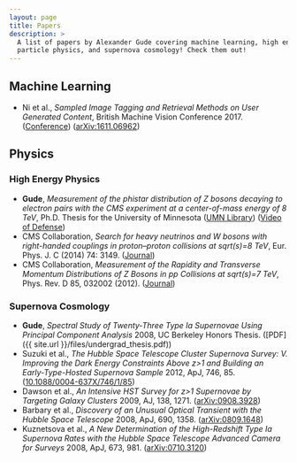 ```yaml
---
layout: page
title: Papers
description: >
  A list of papers by Alexander Gude covering machine learning, high energy
  particle physics, and supernova cosmology! Check them out!
---
```


## Machine Learning

- Ni et al., *Sampled Image Tagging and Retrieval Methods on User Generated
  Content*, British Machine Vision Conference 2017.
  ([Conference](https://www.dropbox.com/s/q2bquqawpg8htgc/0956.pdf?dl=1A))
  ([arXiv:1611.06962](https://arxiv.org/abs/1611.06962))

## Physics

### High Energy Physics

- **Gude**, *Measurement of the phistar distribution of Z bosons decaying to
  electron pairs with the CMS experiment at a center-of-mass energy of 8 TeV*,
  Ph.D. Thesis for the University of Minnesota ([UMN
  Library](http://hdl.handle.net/11299/175445)) ([Video of
  Defense](https://www.youtube.com/watch?v=oEcGh5ds4D8))
- CMS Collaboration, *Search for heavy neutrinos and W bosons with
  right-handed couplings in proton–proton collisions at sqrt(s)=8 TeV*, Eur.
  Phys. J. C (2014) 74: 3149.
  ([Journal](http://dx.doi.org/10.1140/epjc/s10052-014-3149-z))
- CMS Collaboration, *Measurement of the Rapidity and Transverse Momentum
  Distributions of Z Bosons in pp Collisions at sqrt(s)=7 TeV*, Phys. Rev. D
  85, 032002 (2012). ([Journal](http://dx.doi.org/10.1103/PhysRevD.85.032002))

### Supernova Cosmology

- **Gude**, *Spectral Study of Twenty-Three Type Ia Supernovae Using Principal
  Component Analysis* 2008, UC Berkeley Honors Thesis.
  ([PDF]({{ site.url }}/files/undergrad_thesis.pdf))
- Suzuki et al., *The Hubble Space Telescope Cluster Supernova Survey: V.
  Improving the Dark Energy Constraints Above z\>1 and Building an
  Early-Type-Hosted Supernova Sample* 2012, ApJ, 746, 85.
  ([10.1088/0004-637X/746/1/85](http://dx.doi.org/10.1088/0004-637X/746/1/85))
- Dawson et al., *An Intensive HST Survey for z\>1 Supernovae by Targeting
  Galaxy Clusters* 2009, AJ, 138, 1271.
  ([arXiv:0908.3928](http://arxiv.org/abs/0908.3928))
- Barbary et al., *Discovery of an Unusual Optical Transient with the Hubble
  Space Telescope* 2008, ApJ, 690, 1358.
  ([arXiv:0809.1648](http://arxiv.org/abs/0809.1648))
- Kuznetsova et al., *A New Determination of the High-Redshift Type Ia
  Supernova Rates with the Hubble Space Telescope Advanced Camera for Surveys*
  2008, ApJ, 673, 981. ([arXiv:0710.3120](http://arxiv.org/abs/0710.3120))
